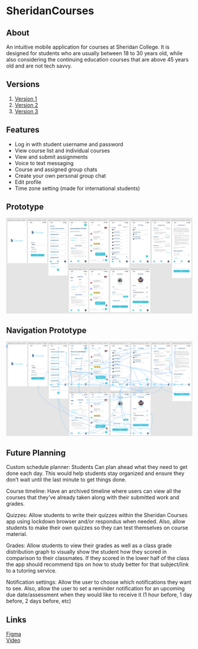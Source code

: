 # SheridanCourses

## About

An intuitive mobile application for courses at Sheridan College. It is designed for students who are usually between 18 to 30 years old, while also considering the continuing education courses that are above 45 years old and are not tech savvy.

## Versions

1. [Version 1](https://www.figma.com/file/jv7DA7r6uvSggtEGYxwCtG/Assignment1)
2. [Version 2](https://www.figma.com/file/MiJlNKymeksMOW6uftGrtv/Assignment2)
3. [Version 3](https://www.figma.com/file/svzzBeRmi7LsgWMAHEKQvH/Assignment3)

## Features

- Log in with student username and password
- View course list and individual courses
- View and submit assignments
- Voice to text messaging
- Course and assigned group chats
- Create your own personal group chat
- Edit profile
- Time zone setting (made for international students)

## Prototype

![Init](./a2-design.png)

## Navigation Prototype

![Init](./a2-prototype.png)

## Future Planning

Custom schedule planner: Students Can plan ahead what they need to get done each day. This would help students stay organized and ensure they don’t wait until the last minute to get things done.

Course timeline: Have an archived timeline where users can view all the courses that they’ve already taken along with their submitted work and grades. 

Quizzes: Allow students to write their quizzes within the Sheridan Courses app using lockdown browser and/or respondus when needed. Also, allow students to make their own quizzes so they can test themselves on course material.

Grades: Allow students to view their grades as well as a class grade distribution graph to visually show the student how they scored in comparison to their classmates. If they scored in the lower half of the class the app should recommend tips on how to study better for that subject/link to a tutoring service.

Notification settings: Allow the user to choose which notifications they want to see. Also, allow the user to set a reminder notification for an upcoming due date/assessment when they would like to receive it (1 hour before, 1 day before, 2 days before, etc)

## Links

[Figma](https://www.figma.com/file/MiJlNKymeksMOW6uftGrtv/Assignment2?node-id=0%3A1) </br>
[Video](https://youtu.be/dQw4w9WgXcQ)
